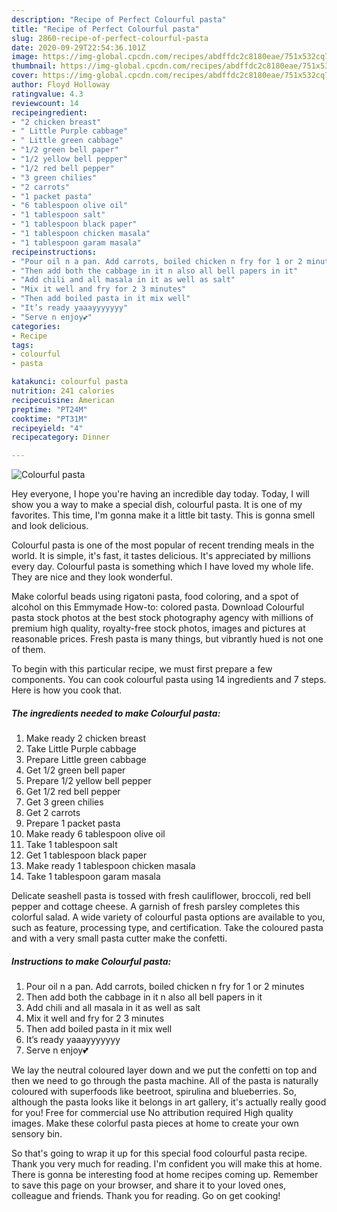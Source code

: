 ```yaml
---
description: "Recipe of Perfect Colourful pasta"
title: "Recipe of Perfect Colourful pasta"
slug: 2860-recipe-of-perfect-colourful-pasta
date: 2020-09-29T22:54:36.101Z
image: https://img-global.cpcdn.com/recipes/abdffdc2c8180eae/751x532cq70/colourful-pasta-recipe-main-photo.jpg
thumbnail: https://img-global.cpcdn.com/recipes/abdffdc2c8180eae/751x532cq70/colourful-pasta-recipe-main-photo.jpg
cover: https://img-global.cpcdn.com/recipes/abdffdc2c8180eae/751x532cq70/colourful-pasta-recipe-main-photo.jpg
author: Floyd Holloway
ratingvalue: 4.3
reviewcount: 14
recipeingredient:
- "2 chicken breast"
- " Little Purple cabbage"
- " Little green cabbage"
- "1/2 green bell paper"
- "1/2 yellow bell pepper"
- "1/2 red bell pepper"
- "3 green chilies"
- "2 carrots"
- "1 packet pasta"
- "6 tablespoon olive oil"
- "1 tablespoon salt"
- "1 tablespoon black paper"
- "1 tablespoon chicken masala"
- "1 tablespoon garam masala"
recipeinstructions:
- "Pour oil n a pan. Add carrots, boiled chicken n fry for 1 or 2 minutes"
- "Then add both the cabbage in it n also all bell papers in it"
- "Add chili and all masala in it as well as salt"
- "Mix it well and fry for 2 3 minutes"
- "Then add boiled pasta in it mix well"
- "It’s ready yaaayyyyyyy"
- "Serve n enjoy💕"
categories:
- Recipe
tags:
- colourful
- pasta

katakunci: colourful pasta 
nutrition: 241 calories
recipecuisine: American
preptime: "PT24M"
cooktime: "PT31M"
recipeyield: "4"
recipecategory: Dinner

---
```



![Colourful pasta](https://img-global.cpcdn.com/recipes/abdffdc2c8180eae/751x532cq70/colourful-pasta-recipe-main-photo.jpg)

Hey everyone, I hope you're having an incredible day today. Today, I will show you a way to make a special dish, colourful pasta. It is one of my favorites. This time, I'm gonna make it a little bit tasty. This is gonna smell and look delicious.

Colourful pasta is one of the most popular of recent trending meals in the world. It is simple, it's fast, it tastes delicious. It's appreciated by millions every day. Colourful pasta is something which I have loved my whole life. They are nice and they look wonderful.

Make colorful beads using rigatoni pasta, food coloring, and a spot of alcohol on this Emmymade How-to: colored pasta. Download Colourful pasta stock photos at the best stock photography agency with millions of premium high quality, royalty-free stock photos, images and pictures at reasonable prices. Fresh pasta is many things, but vibrantly hued is not one of them.


To begin with this particular recipe, we must first prepare a few components. You can cook colourful pasta using 14 ingredients and 7 steps. Here is how you cook that.

<!--inarticleads1-->

##### The ingredients needed to make Colourful pasta:

1. Make ready 2 chicken breast
1. Take  Little Purple cabbage
1. Prepare  Little green cabbage
1. Get 1/2 green bell paper
1. Prepare 1/2 yellow bell pepper
1. Get 1/2 red bell pepper
1. Get 3 green chilies
1. Get 2 carrots
1. Prepare 1 packet pasta
1. Make ready 6 tablespoon olive oil
1. Take 1 tablespoon salt
1. Get 1 tablespoon black paper
1. Make ready 1 tablespoon chicken masala
1. Take 1 tablespoon garam masala


Delicate seashell pasta is tossed with fresh cauliflower, broccoli, red bell pepper and cottage cheese. A garnish of fresh parsley completes this colorful salad. A wide variety of colourful pasta options are available to you, such as feature, processing type, and certification. Take the coloured pasta and with a very small pasta cutter make the confetti. 

<!--inarticleads2-->

##### Instructions to make Colourful pasta:

1. Pour oil n a pan. Add carrots, boiled chicken n fry for 1 or 2 minutes
1. Then add both the cabbage in it n also all bell papers in it
1. Add chili and all masala in it as well as salt
1. Mix it well and fry for 2 3 minutes
1. Then add boiled pasta in it mix well
1. It’s ready yaaayyyyyyy
1. Serve n enjoy💕


We lay the neutral coloured layer down and we put the confetti on top and then we need to go through the pasta machine. All of the pasta is naturally coloured with superfoods like beetroot, spirulina and blueberries. So, although the pasta looks like it belongs in art gallery, it&#39;s actually really good for you! Free for commercial use No attribution required High quality images. Make these colorful pasta pieces at home to create your own sensory bin. 

So that's going to wrap it up for this special food colourful pasta recipe. Thank you very much for reading. I'm confident you will make this at home. There is gonna be interesting food at home recipes coming up. Remember to save this page on your browser, and share it to your loved ones, colleague and friends. Thank you for reading. Go on get cooking!
